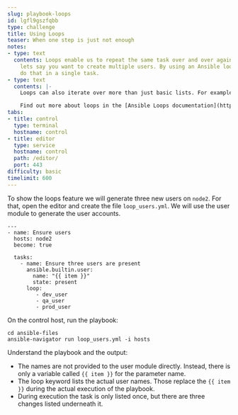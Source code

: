 ```yaml
---
slug: playbook-loops
id: lgfl9gszfqbb
type: challenge
title: Using Loops
teaser: When one step is just not enough
notes:
- type: text
  contents: Loops enable us to repeat the same task over and over again. For example,
    lets say you want to create multiple users. By using an Ansible loop, you can
    do that in a single task.
- type: text
  contents: |-
    Loops can also iterate over more than just basic lists. For example, if you have a list of users with their coresponding group, loop can iterate over them as well.

    Find out more about loops in the [Ansible Loops documentation](https://docs.ansible.com/ansible/latest/user_guide/playbooks_loops.html).
tabs:
- title: control
  type: terminal
  hostname: control
- title: editor
  type: service
  hostname: control
  path: /editor/
  port: 443
difficulty: basic
timelimit: 600
---
```

To show the loops feature we will generate three new users on `node2`. For that, open the editor and create the file `loop_users.yml`. We will use the user module to generate the user accounts.

```
---
- name: Ensure users
  hosts: node2
  become: true

  tasks:
    - name: Ensure three users are present
      ansible.builtin.user:
        name: "{{ item }}"
        state: present
      loop:
         - dev_user
         - qa_user
         - prod_user
```

On the control host, run the playbook:

```
cd ansible-files
ansible-navigator run loop_users.yml -i hosts
```

Understand the playbook and the output:

* The names are not provided to the user module directly. Instead, there is only a variable called `{{ item }}` for the parameter name.
* The loop keyword lists the actual user names. Those replace the `{{ item }}` during the actual execution of the playbook.
* During execution the task is only listed once, but there are three changes listed underneath it.